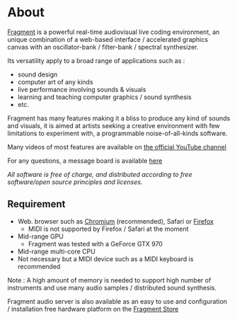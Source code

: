 # About

[Fragment](https://www.fsynth.com) is a powerful real-time audiovisual live coding environment, an unique combination of a web-based interface / accelerated graphics canvas with an oscillator-bank / filter-bank / spectral synthesizer.

Its versatility apply to a broad range of applications such as :

* sound design
* computer art of any kinds
* live performance involving sounds & visuals
* learning and teaching computer graphics / sound synthesis
* etc.

Fragment has many features making it a bliss to produce any kind of sounds and visuals, it is aimed at artists seeking a creative environment with few limitations to experiment with, a programmable noise-of-all-kinds software.

Many videos of most features are available on [the official YouTube channel](https://www.youtube.com/c/FragmentSynthesizer)

For any questions, a message board is available [here](https://quiet.fsynth.com/)

*All software is free of charge, and distributed according to free software/open source principles and licenses.*

## Requirement

- Web. browser such as [Chromium](https://en.wikipedia.org/wiki/Chromium_(web_browser)) (recommended), Safari or [Firefox](https://www.mozilla.org/fr/firefox/new) 
    * MIDI is not supported by Firefox / Safari at the moment
- Mid-range GPU
    * Fragment was tested with a GeForce GTX 970
- Mid-range multi-core CPU
- Not necessary but a MIDI device such as a MIDI keyboard is recommended

Note : A high amount of memory is needed to support high number of instruments and use many audio samples / distributed sound synthesis.

Fragment audio server is also available as an easy to use and configuration / installation free hardware platform on the [Fragment Store](https://store.fsynth.com)